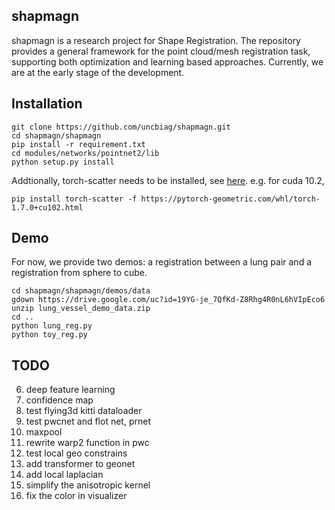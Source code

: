 ## shapmagn

shapmagn is a research project for Shape Registration. The repository provides a general framework for the point cloud/mesh registration task, supporting both optimization and learning
based approaches. Currently, we are at the early stage of the development.

## Installation
```
git clone https://github.com/uncbiag/shapmagn.git
cd shapmagn/shapmagn
pip install -r requirement.txt
cd modules/networks/pointnet2/lib
python setup.py install
```
Addtionally, torch-scatter needs to be installed, see [here](https://github.com/rusty1s/pytorch_scatter).
e.g. for cuda 10.2, 
```
pip install torch-scatter -f https://pytorch-geometric.com/whl/torch-1.7.0+cu102.html
```

## Demo
For now, we provide two demos: a registration between a lung pair and a registration from sphere to cube.
```
cd shapmagn/shapmagn/demos/data
gdown https://drive.google.com/uc?id=19YG-je_7QfKd-Z8Rhg4R0nL6hVIpEco6
unzip lung_vessel_demo_data.zip
cd ..
python lung_reg.py
python toy_reg.py
```

## TODO
6. deep feature learning
7. confidence map
9. test flying3d kitti dataloader
10. test pwcnet and flot net, prnet
11.  maxpool
12. rewrite warp2 function in pwc
13. test local geo constrains
14. add transformer to geonet
15. add local laplacian
16. simplify the anisotropic kernel
17. fix the color in visualizer